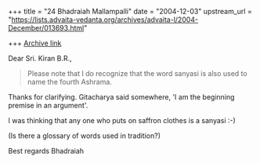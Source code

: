 +++
title = "24 Bhadraiah Mallampalli"
date = "2004-12-03"
upstream_url = "https://lists.advaita-vedanta.org/archives/advaita-l/2004-December/013693.html"

+++
[Archive link](https://lists.advaita-vedanta.org/archives/advaita-l/2004-December/013693.html)

Dear Sri. Kiran B.R.,

>Please note that I do recognize that the word sanyasi is also used to name 
>the fourth Ashrama.

Thanks for clarifying. Gitacharya said somewhere, 'I am the beginning 
premise in an argument'.

I was thinking that any one who puts on saffron clothes is a sanyasi :-)

(Is there a glossary of words used in tradition?)

Best regards
Bhadraiah



